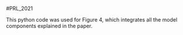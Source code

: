 #PRL_2021

This python code was used for Figure 4, which integrates all the model components explained in the paper.
